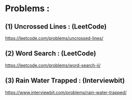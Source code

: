 # Problems : 

## (1) Uncrossed Lines : (LeetCode)

https://leetcode.com/problems/uncrossed-lines/

## (2) Word Search : (LeetCode)

https://leetcode.com/problems/word-search-ii/

## (3) Rain Water Trapped : (Interviewbit)

https://www.interviewbit.com/problems/rain-water-trapped/